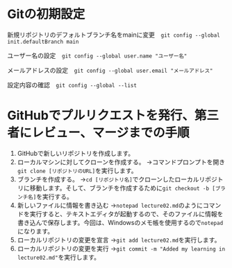 # Gitの初期設定
 新規リポジトリのデフォルトブランチ名をmainに変更　```git config --global init.defaultBranch main```
 
 ユーザー名の設定　```git config --global user.name "ユーザー名"```

 メールアドレスの設定　```git config --global user.email "メールアドレス"```

設定内容の確認　```git config --global --list```

# GitHubでプルリクエストを発行、第三者にレビュー、マージまでの手順
1. GitHubで新しいリポジトリを作成します。
2. ローカルマシンに対してクローンを作成する。
→コマンドプロンプトを開き```git clone [リポジトリのURL]```を実行します。
3. ブランチを作成する。
→```cd [リポジトリ名]```でクローンしたローカルリポジトリに移動します。そして、ブランチを作成するために```git checkout -b [ブランチ名]```を実行する。
4. 新しいファイルに情報を書き込む
→```notepad lecture02.md```のようにコマンドを実行すると、テキストエディタが起動するので、そのファイルに情報を書き込んで保存します。今回は、Windowsのメモ帳を使用するので```notepad```になります。
5. ローカルリポジトリの変更を宣言
→```git add lecture02.md```を実行します。
6. ローカルリポジトリの変更を実行
→```git commit -m "Added my learning in lecture02.md"```を実行します。


   
